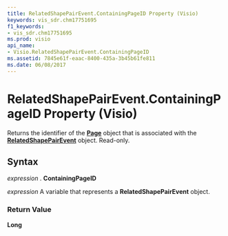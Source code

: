 ```yaml
---
title: RelatedShapePairEvent.ContainingPageID Property (Visio)
keywords: vis_sdr.chm17751695
f1_keywords:
- vis_sdr.chm17751695
ms.prod: visio
api_name:
- Visio.RelatedShapePairEvent.ContainingPageID
ms.assetid: 7845e61f-eaac-8400-435a-3b45b61fe811
ms.date: 06/08/2017
---
```



# RelatedShapePairEvent.ContainingPageID Property (Visio)

Returns the identifier of the  **[Page](Visio.Page.md)** object that is associated with the **[RelatedShapePairEvent](Visio.RelatedShapePairEvent.md)** object. Read-only.


## Syntax

 _expression_ . **ContainingPageID**

 _expression_ A variable that represents a **RelatedShapePairEvent** object.


### Return Value

 **Long**



